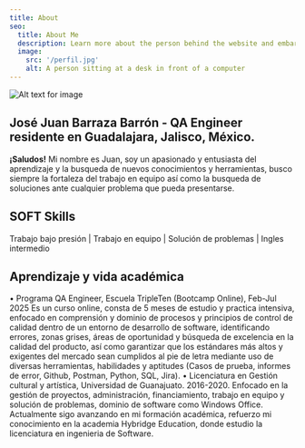 ```yaml
---
title: About
seo:
  title: About Me
  description: Learn more about the person behind the website and embark on a journey of inspiration and shared experiences.
  image:
    src: '/perfil.jpg'
    alt: A person sitting at a desk in front of a computer
---
```


![Alt text for image](/perfil.jpg)


## José Juan Barraza Barrón - QA Engineer residente en Guadalajara, Jalisco, México.

**¡Saludos!** Mi nombre es Juan, soy un apasionado y entusiasta del aprendizaje y la busqueda de nuevos conocimientos y herramientas, busco siempre la fortaleza del trabajo en equipo así como la busqueda de soluciones ante cualquier problema que pueda presentarse.

## SOFT Skills 

Trabajo bajo presión | Trabajo en equipo | Solución de problemas | Ingles intermedio

## Aprendizaje y vida académica

• Programa QA Engineer, Escuela TripleTen (Bootcamp Online), Feb-Jul 2025
Es un curso online, consta de 5 meses de estudio y practica intensiva, enfocado en
comprensión y dominio de procesos y principios de control de calidad dentro de un entorno
de desarrollo de software, identificando errores, zonas grises, áreas de oportunidad y
búsqueda de excelencia en la calidad del producto, así como garantizar que los estándares
más altos y exigentes del mercado sean cumplidos al pie de letra mediante uso de diversas
herramientas, habilidades y aptitudes (Casos de prueba, informes de error, Github, Postman,
Python, SQL, Jira).
• Licenciatura en Gestión cultural y artística, Universidad de Guanajuato. 2016-2020.
Enfocado en la gestión de proyectos, administración, financiamiento, trabajo en equipo y
solución de problemas, dominio de software como Windows Office.
Actualmente sigo avanzando en mi formación académica, refuerzo mi conocimiento en la academia Hybridge Education, donde estudio la licenciatura en ingenieria de Software.

